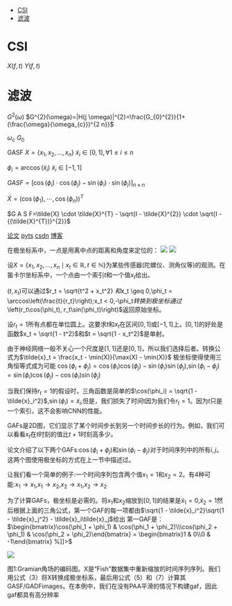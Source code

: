 - [ CSI](#head1)
- [ 滤波](#head2)
# <span id="head1"> CSI</span>
$X(f,t)$
$Y(f,t)$


# <span id="head2"> 滤波</span>
$G^{2}(\omega)$
$G^{2}(\omega)=|H(j \omega)|^{2}=\frac{G_{0}^{2}}{1+(\frac{\omega}{\omega_{c}})^{2 n}}$

$\omega_c$
$G_0$

GASF
$X = \{x_1, x_2, \dots, x_n\}$
$\tilde{x}_{i} \in[0,1], \forall 1 \leq i \leq n$

$\phi_{i}=\arccos(\tilde{x}_{i})$
$\tilde{x}_i \in [-1,1]$

$G A S F=[\cos (\phi_{i}) \cdot \cos (\phi_{j}) - \sin (\phi_{i}) \cdot \sin (\phi_{j})]_{n \times n}$

$\tilde{X}=(\cos (\phi_{1}), \cdots, \cos (\phi_{n}))^{T}$ 


$G A S F=\tilde{X} \cdot \tilde{X}^{T} - \sqrt{I - \tilde{X}^{2}} \cdot \sqrt{I - {(\tilde{X}^{T})}^{2}}$


















[论文](https://medium.com/analytics-vidhya/encoding-time-series-as-images-b043becbdbf3)
[pyts](https://blog.csdn.net/weixin_39679367/article/details/88653018?utm_medium=distribute.pc_relevant.none-task-blog-BlogCommendFromBaidu-4&depth_1-utm_source=distribute.pc_relevant.none-task-blog-BlogCommendFromBaidu-4)
[csdn](https://blog.csdn.net/weixin_39679367/article/details/86416439)
[博客](https://lars76.github.io/neural-networks/time-series-classification/)

在极坐标系中，一点是用离中点的距离和角度来定位的：
![](https://upload-images.jianshu.io/upload_images/18339009-09964c34564be756.png?imageMogr2/auto-orient/strip%7CimageView2/2/w/1240)
![](https://upload-images.jianshu.io/upload_images/18339009-1cdfda2539ea2be9.png?imageMogr2/auto-orient/strip%7CimageView2/2/w/1240)

设$X = \{x_1, x_2, \dots, x_n \mid x_t \in \mathbb{R}, t \in \mathbb{N}\}$为某些传感器(陀螺仪、测角仪等)的观测。在笛卡尔坐标系中，一个点由一个索引$t$和一个值$x_t$给出。

$(t, x_t)$可以通过$r_t = \sqrt{t^2 + x_t^2}
$和$x_t \geq 0$,$\phi_t = \arccos\left(\frac{t}{r_t}\right)$;$x_t < 0$,$-\phi_t$转换到极坐标通过$\left(r_t\cos(\phi_t), r_t\sin(\phi_t)\right)$返回原始坐标。

设$r_t = 1$所有点都在单位圆上。这要求$t$和$x_t$在区间$[0, 1]$或$[-1, 1]$上。$[0, 1]$的好处是函数$x_t = \sqrt{1 - t^2}$和$t = \sqrt{1 - x_t^2}$是单射。

由于神经网络一般不关心一个尺度是$[1,1]$还是$[0,1]$，所以我们选择后者。转换公式为$\tilde{x}_t = \frac{x_t - \min(X)}{\max(X) - \min(X)}$
极坐标使得使用三角恒等式成为可能
$\cos(\phi_i + \phi_j) = \cos(\phi_i) \cos(\phi_j) - \sin(\phi_i)\sin(\phi_j)$,$\sin(\phi_i - \phi_j) = \sin(\phi_i)\cos(\phi_j) - \cos(\phi_i)\sin(\phi_j)$

当我们保持$r_t = 1$的假设时，三角函数是简单的$\cos(\phi_i) = \sqrt{1 - \tilde{x}_i^2}$,$\sin(\phi_i) = \tilde{x}_i$,但是，我们损失了时间t因为我们令$r_t = 1$。因为$t$只是一个索引，这不会影响CNN的性能。

GAFs是2D图，它们显示了某个时间步长到另一个时间步长的行为。例如，我们可以看看$x_ t$在$t$时刻的值比$t + 1$时刻高多少。

论文介绍了以下两个GAFs:$\cos(\phi_i + \phi_j)$和$\sin(\phi_i - \phi_j)$对于时间序列中的所有$i, j$。这两个图使用极坐标的方式在上一节中描述过。

让我们看一个简单的例子:一个时间序列包含两个值$x_1 = 1$和$x_2 = 2$。有4种可能:$x_1 \to x_1$,$x_1 \to x_2$,$x_2 \to x_1$,$x_2 \to x_2$

为了计算GAFs，极坐标是必需的。将$x_1$和$x_2$缩放到$[0,1]$的结果是$\tilde{x}_1 = 0$,$\tilde{x}_2 = 1$然后根据上面的三角公式，第一个GAF的每一项都由$\sqrt{1 - \tilde{x}_i^2}\sqrt{1 - \tilde{x}_j^2} - \tilde{x}_i\tilde{x}_j$给出
第一GAF是：
$\begin{bmatrix}\cos(\phi_1 + \phi_1) & \cos(\phi_1 + \phi_2)\\\cos(\phi_2 + \phi_1) & \cos(\phi_2 + \phi_2)\end{bmatrix} = \begin{bmatrix}1 & 0\\0 & -1\end{bmatrix} %]]>$


![](https://upload-images.jianshu.io/upload_images/18339009-6ffeb69f6200a27a.png?imageMogr2/auto-orient/strip%7CimageView2/2/w/1240)

图1:Gramian角场的编码图。X是“Fish”数据集中重新缩放的时间序列序列。我们用公式（3）将X转换成极坐标系，最后用公式（5）和（7）计算其GASF/GADFimages。在本例中，我们在没有PAA平滑的情况下构建gaf，因此gaf都具有高分辨率
